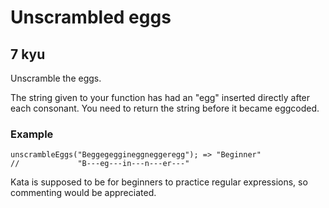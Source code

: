 # Unscrambled eggs
## 7 kyu

Unscramble the eggs.

The string given to your function has had an "egg" inserted directly after each consonant. You need to return the string before it became eggcoded.
### Example
```
unscrambleEggs("Beggegeggineggneggeregg"); => "Beginner"
//             "B---eg---in---n---er---"
```
Kata is supposed to be for beginners to practice regular expressions, so commenting would be appreciated.

